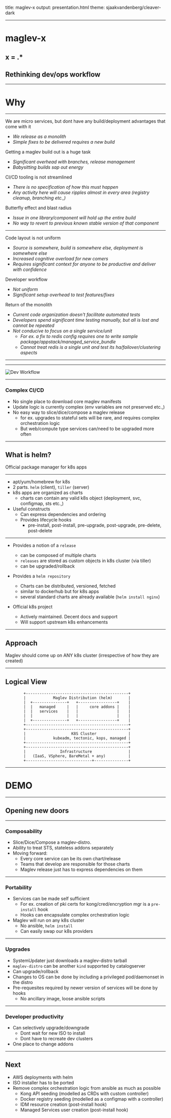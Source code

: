 title: maglev-x
output: presentation.html
theme: sjaakvandenberg/cleaver-dark

---

# maglev-x
## x = .*
## Rethinking dev/ops workflow

---

# Why

---
We are micro services, but dont have any build/deployment advantages that come with it
- *We release as a monolith*
- *Simple fixes to be delivered requires a new build*

Getting a maglev build out is a huge task
- *Significant overhead with branches, release management*
- *Babysitting builds sap out energy*

CI/CD tooling is not streamlined
- *There is no specification of how this must happen*
- *Any activity here will cause ripples almost in every area (registry cleanup, branching etc.,)*

Butterfly effect and blast radius
- *Issue in one library/component will hold up the entire build*
- *No way to revert to previous known stable version of that component*

---

Code layout is not uniform
- *Source is somewhere, build is somewhere else, deployment is somewhere else*
- *Increased cognitive overload for new comers*
- *Requires significant context for anyone to be productive and deliver with confidence*

Developer workflow
- *Not uniform*
- *Significant setup overhead to test features/fixes*

Return of the monolith
- *Current code organization doesn't facilitate automated tests*
- *Developers spend significant time testing manually, but all is lost and cannot be repeated*
- *Not conducive to focus on a single service/unit*
    - *For ex. a fix to redis config requires one to write sample package/appstack/managed_service_bundle*
    - *Cannot treat redis is a single unit and test its ha/failover/clustering aspects*
---

---

![Dev Workflow](./test.png "Logo Title Text 1")

---


### Complex CI/CD
- No single place to download core maglev manifests
- Update logic is currently complex (env variables are not preserved etc.,)
- No easy way to slice/dice/compose a maglev release
    - for ex. upgrades to stateful sets will be rare, and requires complex orchestration logic
    - But web/compute type services can/need to be upgraded more often

---

## What is helm?

Official package manager for k8s apps

---

- apt/yum/homebrew for k8s
- 2 parts. `helm` (client), `tiller` (server)
- k8s apps are organized as charts
    - charts can contain any valid k8s object (deployment, svc, configmap, sts etc.,)
- Useful constructs
    - Can express dependencies and ordering
    - Provides lifecycle hooks
        - pre-install, post-install, pre-upgrade, post-upgrade, pre-delete, post-delete

---

- Provides a notion of a `release`
    - can be composed of multiple charts
    - `releases` are stored as custom objects in k8s cluster (via tiller) 
    - can be upgraded/rollback
    
- Provides a `helm repository`
    - Charts can be distributed, versioned, fetched
    - similar to dockerhub but for k8s apps
    - several standard charts are already available (`helm install nginx`)
- Official k8s project
    - Actively maintained. Decent docs and support
    - Will support upstream k8s enhancements

---

## Approach

Maglev should come up on ANY k8s cluster
(irrespective of how they are created)

---

## Logical View

```
        +---------------------------------------------+
        |            Maglev Distribution (helm)       |
        |  +---------------+   +-----------------+    |
        |  |   managed     |   |     core addons |    | 
        |  |   services    |   |                 |    |
        |  |               |   |                 |    |
        |  +---------------+   +-----------------+    |
        +---------------------------------------------+
        +---------------------------------------------+
        |                    K8S Cluster              |
        |            kubeadm, tectonic, kops, managed |
        +---------------------------------------------+
        +---------------------------------------------+
        |               Infrastructure                | 
        |   (IaaS, VSphere, BareMetal + any)          |
        +-----------------------------+---------------+
```

---

# DEMO

---

## Opening new doors

---

### Composability

- Slice/Dice/Compose a maglev-distro.
- Ability to treat STS, stateless addons separately
- Moving forward:
    - Every core service can be its own chart/release
    - Teams that develop are responsible for those charts
    - Maglev release just has to express dependencies on them

---

### Portability

- Services can be made self sufficient
    - For ex. creation of pki certs for kong/cred/encryption mgr is a `pre-install` hook
    - Hooks can encapsulate complex orchestration logic
- Maglev will run on any k8s cluster
    - No ansible, `helm install`
    - Can easily swap our k8s providers
---

### Upgrades

- SystemUpdater just downloads a maglev-distro tarball
- `maglev-distro` can be another `kind` supported by catalogserver
- Can upgrade/rollback
- Changes to OS can be done by including a privileged pod/daemonset in the distro
- Pre-requesites required by newer version of services will be done by hooks
    - No ancillary image, loose ansible scripts

---

### Developer productivity

- Can selectively upgrade/downgrade
    - Dont wait for new ISO to install
    - Dont have to recreate dev clusters
- One place to change addons

---

## Next

- AWS deployments with helm
- ISO installer has to be ported
- Remove complex orchestration logic from ansible as much as possible
    - Kong API seeding (modelled as CRDs with custom controller)
    - Docker registry seeding (modelled as a configmap with a controller)
    - IDM resource creation (post-install hook)
    - Managed Services user creation (post-install hook)
    
